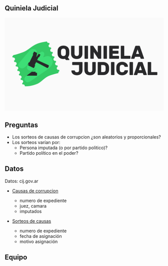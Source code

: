 Quiniela Judicial
-----------------

![Nuestro Logo](Logo.jpg)

## Preguntas
- Los sorteos de causas de corrupcion ¿son aleatorios y proporcionales?
- Los sorteos varían por:
  - Persona imputada (o por partido politico)?
  - Partido político en el poder?

## Datos

Datos: cij.gov.ar

- [Causas de corrupcion](http://cij.gov.ar/causas-de-corrupcion.html)
  - numero de expediente
  - juez, camara
  - imputados

- [Sorteos de causas](http://cij.gov.ar/sorteos)
  - numero de expediente
  - fecha de asignación
  - motivo asignación

## Equipo
